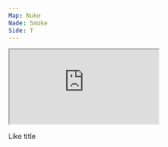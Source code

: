 ```yaml
---
Map: Nuke
Nade: Smoke
Side: T
---
```



<iframe allowFullScreen=True class="grenLineUp" src="https://assets.csnades.gg/nades/nuke-combination-DVpUftDNg9/hq.webm"></iframe>

Like title
